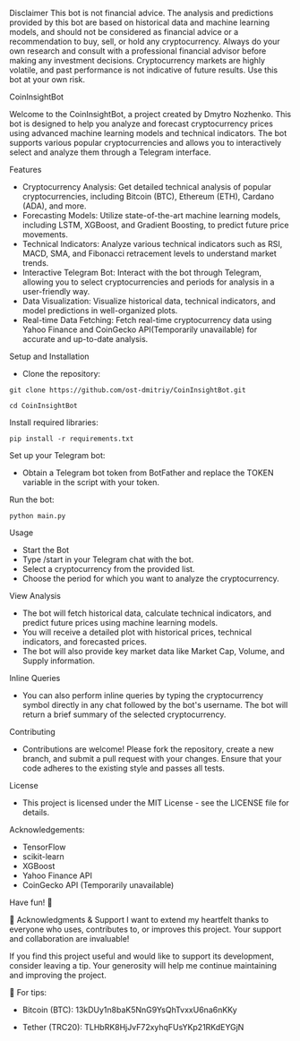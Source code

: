 
Disclaimer
This bot is not financial advice. The analysis and predictions provided by this bot are based on historical data and machine learning models, and should not be considered as financial advice or a recommendation to buy, sell, or hold any cryptocurrency. Always do your own research and consult with a professional financial advisor before making any investment decisions. Cryptocurrency markets are highly volatile, and past performance is not indicative of future results. Use this bot at your own risk.



CoinInsightBot 

Welcome to the CoinInsightBot, a project created by Dmytro Nozhenko. This bot is designed to help you analyze and forecast cryptocurrency prices using advanced machine learning models and technical indicators. The bot supports various popular cryptocurrencies and allows you to interactively select and analyze them through a Telegram interface.

Features
- Cryptocurrency Analysis: Get detailed technical analysis of popular cryptocurrencies, including Bitcoin (BTC), Ethereum (ETH), Cardano (ADA), and more.
- Forecasting Models: Utilize state-of-the-art machine learning models, including LSTM, XGBoost, and Gradient Boosting, to predict future price movements.
- Technical Indicators: Analyze various technical indicators such as RSI, MACD, SMA, and Fibonacci retracement levels to understand market trends.
- Interactive Telegram Bot: Interact with the bot through Telegram, allowing you to select cryptocurrencies and periods for analysis in a user-friendly way.
- Data Visualization: Visualize historical data, technical indicators, and model predictions in well-organized plots.
- Real-time Data Fetching: Fetch real-time cryptocurrency data using Yahoo Finance and CoinGecko API(Temporarily unavailable) for accurate and up-to-date analysis.

Setup and Installation
- Clone the repository:

```git clone https://github.com/ost-dmitriy/CoinInsightBot.git```

```cd CoinInsightBot```

Install required libraries:

```pip install -r requirements.txt```

Set up your Telegram bot:
- Obtain a Telegram bot token from BotFather and replace the TOKEN variable in the script with your token.

Run the bot:

```python main.py```

Usage
- Start the Bot
- Type /start in your Telegram chat with the bot.
- Select a cryptocurrency from the provided list.
- Choose the period for which you want to analyze the cryptocurrency.

View Analysis
- The bot will fetch historical data, calculate technical indicators, and predict future prices using machine learning models.
- You will receive a detailed plot with historical prices, technical indicators, and forecasted prices.
- The bot will also provide key market data like Market Cap, Volume, and Supply information.

Inline Queries
- You can also perform inline queries by typing the cryptocurrency symbol directly in any chat followed by the bot's username. The bot will return a brief summary of the selected cryptocurrency.

Contributing
- Contributions are welcome! Please fork the repository, create a new branch, and submit a pull request with your changes. Ensure that your code adheres to the existing style and passes all tests.

License
- This project is licensed under the MIT License - see the LICENSE file for details.

Acknowledgements:
- TensorFlow
- scikit-learn
- XGBoost
- Yahoo Finance API
- CoinGecko API (Temporarily unavailable)

Have fun! 🚀

🙏 Acknowledgments & Support
I want to extend my heartfelt thanks to everyone who uses, contributes to, or improves this project. Your support and collaboration are invaluable!

If you find this project useful and would like to support its development, consider leaving a tip. Your generosity will help me continue maintaining and improving the project.

💸 For tips:
- Bitcoin (BTC): 
  13kDUy1n8baK5NnG9YsQhTvxxU6na6nKKy

- Tether (TRC20): 
  TLHbRK8HjJvF72xyhqFUsYKp21RKdEYGjN
